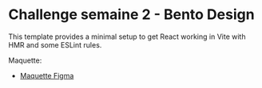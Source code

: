 # Challenge semaine 2 - Bento Design
This template provides a minimal setup to get React working in Vite with HMR and some ESLint rules.

Maquette:

- [Maquette Figma](https://www.figma.com/file/blRQ9AZU7pahYFnhoZKbUX/Challenge---Semaine-2?type=design&node-id=7-1442&mode=design&t=3e4ZMcHAGRFj7AAs-0) 

